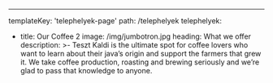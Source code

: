 ---
templateKey: 'telephelyek-page'
path: /telephelyek
telephelyek:
  - title: Our Coffee 2
    image: /img/jumbotron.jpg
    heading: What we offer
    description: >-
      Teszt Kaldi is the ultimate spot for coffee lovers who want to learn about their
      java’s origin and support the farmers that grew it. We take coffee production,
      roasting and brewing seriously and we’re glad to pass that knowledge to
      anyone.

